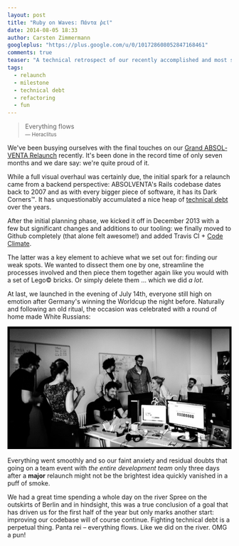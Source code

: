 ```yaml
---
layout: post
title: "Ruby on Waves: Πάντα ῥεῖ"
date: 2014-08-05 18:33
author: Carsten Zimmermann
googleplus: "https://plus.google.com/u/0/101728608052847168461"
comments: true
teaser: "A technical retrospect of our recently accomplished and most successful relaunch. Also, we took the liberty of unplugging ourselves and embarked on a team event. Quite Literally."
tags:
  - relaunch
  - milestone
  - technical debt
  - refactoring
  - fun
---
```


<blockquote>
Everything flows<br>
<small>&mdash; Heraclitus</small>
</blockquote>

<p/>

We've been busying ourselves with the final touches on our
<a href="https://www.absolventa.de/karriereguide/tipps/das-neue-absolventa" lang="de" title="The New ABSOLVENTA (German)">Grand ABSOLVENTA Relaunch</a>
recently. It's been done in the record time of only seven months and we dare say: we're quite proud of it.

While a full visual overhaul was certainly due, the initial spark for a
relaunch came from a backend perspective: ABSOLVENTA's Rails codebase
dates back to 2007 and as with every bigger piece of software, it has its
Dark Corners™. It has unquestionably accumulated a nice heap of [technical debt](https://en.wikipedia.org/wiki/Technical_debt) over the years.

After the initial planning phase, we kicked it off in December 2013 with a few
but significant changes and additions to our tooling: we finally moved to
Github completely (that alone felt awesome!) and added Travis CI +
[Code Climate](https://codeclimate.com/).

The latter was a key element to achieve what we set out for: finding our weak
spots. We wanted to dissect them one by one, streamline the processes involved
and then piece them together again like you would with a set of Lego&copy;
bricks. Or simply delete them … which we did _a lot_.

At last, we launched in the evening of July 14th, everyone still high on emotion
after Germany's winning the Worldcup the night before. Naturally and following an old ritual, the occasion was celebrated with a round of home made White Russians:

![git push production](/images/relaunch-2014-white-russian.jpg)

Everything went smoothly and so our faint anxiety and residual doubts that going on a team event with _the entire development team_ only three days after a **major** relaunch might not be the brightest idea quickly vanished in a puff of smoke.

We had a great time spending a whole day on the river Spree on the outskirts of Berlin and in hindsight, this was a true conclusion of a goal that has driven us for the first half of the year but only marks another start: improving our codebase will of course continue. Fighting technical debt is a perpetual thing. Panta rei – everything flows. Like we did on the river. OMG a pun!